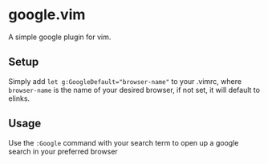 # google.vim

A simple google plugin for vim.

## Setup
Simply add `let g:GoogleDefault="browser-name"` to your .vimrc, where `browser-name` is the name of your desired browser, if not set, it will default to elinks.

## Usage
Use the `:Google` command with your search term to open up a google search in your preferred browser
